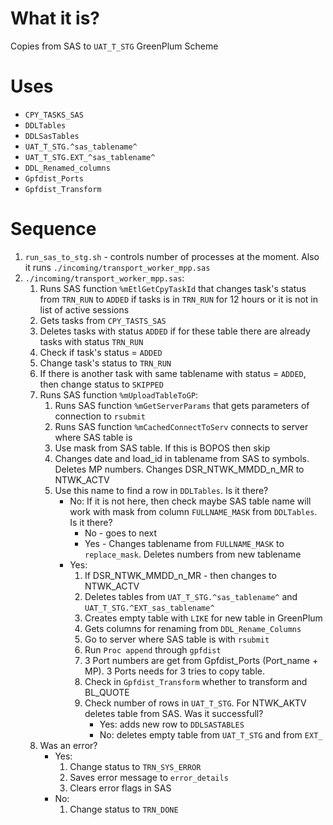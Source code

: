 #                  What it is?

Copies from SAS to `UAT_T_STG` GreenPlum Scheme










#                  Uses

- `CPY_TASKS_SAS`
- `DDLTables`
- `DDLSasTables`
- `UAT_T_STG.^sas_tablename^`
- `UAT_T_STG.EXT_^sas_tablename^`
- `DDL_Renamed_columns`
- `Gpfdist_Ports`
- `Gpfdist_Transform`









#                  Sequence

1. `run_sas_to_stg.sh` - controls number of processes at the moment. Also it runs `./incoming/transport_worker_mpp.sas`
2. `./incoming/transport_worker_mpp.sas`:
	1. Runs SAS function `%mEtlGetCpyTaskId` that changes task's status from `TRN_RUN` to `ADDED` if tasks is in `TRN_RUN` for 12 hours or it is not in list of active sessions
	2. Gets tasks from `CPY_TASTS_SAS`
	3. Deletes tasks with status `ADDED` if for these table there are already tasks with status `TRN_RUN` 
	4. Check if task's status = `ADDED`
	5. Change task's status to `TRN_RUN`
	6. If there is another task with same tablename with status = `ADDED`, then change status to `SKIPPED`
	7. Runs SAS function `%mUploadTableToGP`:
		1. Runs SAS function `%mGetServerParams` that gets parameters of connection to `rsubmit`
		2. Runs SAS function `%mCachedConnectToServ` connects to server where SAS table is
		3. Use mask from SAS table. If this is BOPOS then skip
		4. Changes date and load_id in tablename from SAS to symbols. Deletes MP numbers. Changes DSR_NTWK_MMDD_n_MR to NTWK_ACTV
		5. Use this name to find a row in `DDLTables`. Is it there?
			- No:  If it is not here, then check maybe SAS table name will work with mask from column `FULLNAME_MASK` from `DDLTables`. Is it there?
				- No - goes to next
				- Yes - Changes tablename from `FULLNAME_MASK` to `replace_mask`. Deletes numbers from new tablename
			- Yes:
				1. If DSR_NTWK_MMDD_n_MR - then changes to NTWK_ACTV
				2. Deletes tables from `UAT_T_STG.^sas_tablename^` and `UAT_T_STG.^EXT_sas_tablename^`
				3. Creates empty table with `LIKE` for new table in GreenPlum
				4. Gets columns for renaming from `DDL_Rename_Columns` 
				5. Go to server where SAS table is with `rsubmit`
				6. Run `Proc append` through `gpfdist`
				7. 3 Port numbers are get from Gpfdist_Ports (Port_name + MP). 3 Ports needs for 3 tries to copy table.
				8. Check in `Gpfdist_Transform` whether to transform and BL_QUOTE
				9. Check number of rows in `UAT_T_STG`. For NTWK_AKTV deletes table from SAS. Was it successfull?
					- Yes: adds new row to `DDLSASTABLES`
					- No: deletes empty table from `UAT_T_STG` and from `EXT_`
	8. Was an error?
		- Yes:
			1. Change status to `TRN_SYS_ERROR`
			2. Saves error message to `error_details`
			3. Clears error flags in SAS
		- No:
			1. Change status to `TRN_DONE`
